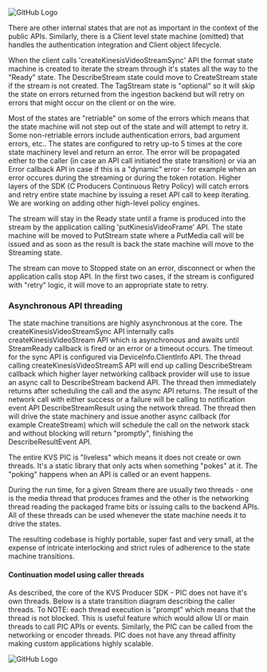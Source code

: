 ![GitHub Logo](/docs/Stream_state_machine_states.png)

There are other internal states that are not as important in the context of the public APIs. Similarly, there is a Client level state machine (omitted) that handles the authentication integration and Client object lifecycle.


When the client calls 'createKinesisVideoStreamSync' API the format state machine is created to iterate the stream through it's states all the way to the "Ready" state. The DescribeStream state could move to CreateStream state if the stream is not created. The TagStream state is "optional" so it will skip the state on errors returned from the ingestion backend but will retry on errors that might occur on the client or on the wire. 

Most of the states are "retriable" on some of the errors which means that the state machine will not step out of the state and will attempt to retry it. Some non-retriable errors include authentication errors, bad argument errors, etc.. The states are configured to retry up-to 5 times at the core state machinery level and return an error. The error will be propagated either to the caller (in case an API call initiated the state transition) or via an Error callback API in case if this is a "dynamic" error - for example when an error occures during the streaming or during the token rotation. Higher layers of the SDK (C Producers Continuous Retry Policy) will catch errors and retry entire state machine by issuing a reset API call to keep iterating. We are working on adding other high-level policy engines.

The stream will stay in the Ready state until a frame is produced into the stream by the application calling 'putKinesisVideoFrame' API. The state machine will be moved to PutStream state where a PutMedia call will be issued and as soon as the result is back the state machine will move to the Streaming state. 

The stream can move to Stopped state on an error, disconnect or when the application calls stop API. In the first two cases, if the stream is configured with "retry" logic, it will move to an appropriate state to retry.


### Asynchronous API threading

The state machine transitions are highly asynchronous at the core. The createKinesisVideoStreamSync API internally calls createKinesisVideoStream API which is asynchronous and awaits until StreamReady callback is fired or an error or a timeout occurs. The timeout for the sync API is configured via DeviceInfo.ClientInfo API. The thread calling createKinesisVideoStreamS API will end up calling DescribeStream callback which higher layer networking callback provider will use to issue an async call to DescribeStream backend API. The thread then immediately returns after scheduling the call and the async API returns. The result of the network call with either success or a failure will be calling to notification event API DescribeStreamResult using the network thread. The thread then will drive the state machinery and issue another async callback (for example CreateStream) which will schedule the call on the network stack and without blocking will return "promptly", finishing the DescribeResultEvent API.

The entire KVS PIC is "liveless" which means it does not create or own threads. It's a static library that only acts when something "pokes" at it. The "poking" happens when an API is called or an event happens.

During the run time, for a given Stream there are usually two threads - one is the media thread that produces frames and the other is the networking thread reading the packaged frame bits or issuing calls to the backend APIs. All of these threads can be used whenever the state machine needs it to drive the states.

The resulting codebase is highly portable, super fast and very small, at the expense of intricate interlocking and strict rules of adherence to the state machine transitions.


#### Continuation model using caller threads

As described, the core of the KVS Producer SDK - PIC does not have it's own threads. Below is a state transition diagram describing the caller threads. To NOTE: each thread execution is "prompt" which means that the thread is not blocked. This is useful feature which would allow UI or main threads to call PIC APIs or events. Similarly, the PIC can be called from the networking or encoder threads. PIC does not have any thread affinity making custom applications highly scalable.


![GitHub Logo](/docs/Continuation_model.png)
